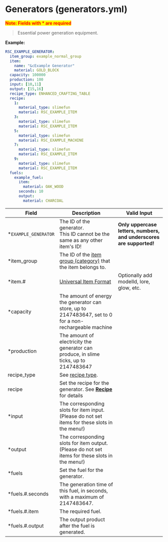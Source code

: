 # Generators (generators.yml)

<mark style="color:red;">**Note: Fields with * are required**</mark>

> Essential power generation equipment.

**Example:**

```yaml
RSC_EXAMPLE_GENERATOR:
  item_group: example_normal_group
  item:
    name: "&cExample Generator"
    material: GOLD_BLOCK
  capacity: 100000
  production: 100
  input: [10,11]
  output: [15,16]
  recipe_type: ENHANCED_CRAFTING_TABLE
  recipe:
    1:
      material_type: slimefun
      material: RSC_EXAMPLE_ITEM
    3:
      material_type: slimefun
      material: RSC_EXAMPLE_ITEM
    5:
      material_type: slimefun
      material: RSC_EXAMPLE_MACHINE
    7:
      material_type: slimefun
      material: RSC_EXAMPLE_ITEM
    9:
      material_type: slimefun
      material: RSC_EXAMPLE_ITEM
  fuels:
    example_fuel:
      item:
        material: OAK_WOOD
      seconds: 10
      output:
        material: CHARCOAL
```
| Field               | Description                                                                                             | Valid Input                                                         |
|-----------------------|---------------------------------------------------------------------------------------------------------|---------------------------------------------------------------------|
| \*`EXAMPLE_GENERATOR` | The ID of the generator. <br>This ID cannot be the same as any other item's ID!                         | **Only uppercase letters, numbers, and underscores are supported!** |
| \*item_group          | The ID of the [item group (category)](/en-us/groups.md) that the item belongs to.                              |
| \*item.#              | [Universal Item Format](../en-us/format/universal-item-format.md)                                             | Optionally add modelId, lore, glow, etc.                            |
| \*capacity            | The amount of energy the generator can store, up to 2147483647, set to 0 for a non-rechargeable machine |
| \*production          | The amount of electricity the generator can produce, in slime ticks, up to 2147483647                   |
| recipe_type           | See [recipe type](/en-us/recipe_type.md).                                                                      |
| recipe                | Set the recipe for the generator. See [**Recipe**](../en-us/format/recipe.md) for details                     |
| \*input               | The corresponding slots for item input. (Please do not set items for these slots in the menu!)          |
| \*output              | The corresponding slots for item output. (Please do not set items for these slots in the menu!)         |
| \*fuels               | Set the fuel for the generator.                                                                         |
| \*fuels.#.seconds     | The generation time of this fuel, in seconds, with a maximum of 2147483647.                             |
| \*fuels.#.item        | The required fuel.                                                                                      |
| \*fuels.#.output      | The output product after the fuel is generated.                                                         |
